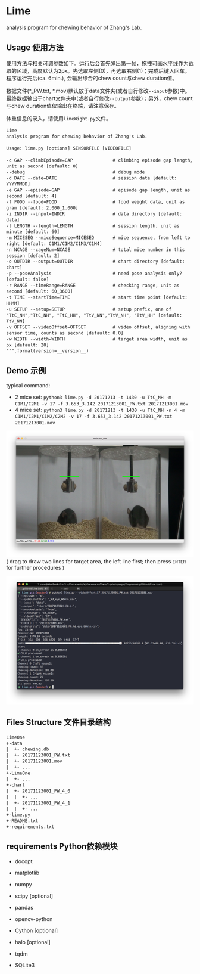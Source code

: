 # Lime
analysis program for chewing behavior of Zhang's Lab.

## Usage 使用方法

使用方法与相关可调参数如下。运行后会首先弹出第一帧，拖拽可画水平线作为截取的区域，高度默认为2px。先选取左侧(0)，再选取右侧(1)；完成后键入回车。程序运行完后(ca. 6min.), 会输出综合的chew count与chew duration值。

数据文件(\*\_PW.txt, \*.mov)默认放于data文件夹(或者自行修改```--input```参数)中。最终数据输出于chart文件夹中(或者自行修改```--output```参数)；另外，chew count与chew duration值仅输出在终端，请注意保存。

体重信息的录入，请使用``` limeWight.py ```文件。

```
Lime
analysis program for chewing behavior of Zhang's Lab.

Usage: lime.py [options] SENSORFILE [VIDEOFILE]

-c GAP --climbEpisode=GAP               # climbing episode gap length, unit as second [default: 0]
--debug                                 # debug mode
-d DATE --date=DATE                     # session date [default: YYYYMMDD]
-e GAP --episode=GAP                    # episode gap length, unit as second [default: 4]
-f FOOD --food=FOOD                     # food weight data, unit as gram [default: 2.000_1.000]
-i INDIR --input=INDIR                  # data directory [default: data]
-l LENGTH --length=LENGTH               # session length, unit as minute [default: 60]
-m MICESEQ --miceSequence=MICESEQ       # mice sequence, from left to right [default: C1M1/C1M2/C1M3/C1M4]
-n NCAGE --cageNum=NCAGE                # total mice number in this session [default: 2]
-o OUTDIR --output=OUTDIR               # chart directory [default: chart]
-p --poseAnalysis                       # need pose analysis only? [default: false]
-r RANGE --timeRange=RANGE              # checking range, unit as second [default: 60_3600]
-t TIME --startTime=TIME                # start time point [default: HHMM]
-u SETUP --setup=SETUP                  # setup prefix, one of "TtC_NN","TtC_NH", "TtC_HH", "TtV_NN","TtV_NH", "TtV_HH" [default: TtV_NN]
-v OFFSET --videoOffset=OFFSET          # video offset, aligning with sensor time, counts as second [default: 0.0]
-w WIDTH --width=WIDTH                  # target area width, unit as px [default: 20]
""".format(version=__version__)
```

## Demo 示例

typical command:
- 2 mice set: ```python3 lime.py -d 20171213 -t 1430 -u TtC_NH -m C1M1/C2M1 -v 17 -f 3.653_3.142 20171213001_PW.txt 20171213001.mov```
- 4 mice set: ```python3 lime.py -d 20171213 -t 1430 -u TtC_NH -n 4 -m C1M1/C2M1/C1M2/C2M2 -v 17 -f 3.653_3.142 20171213001_PW.txt 20171213001.mov```

![demo](demo/screenshot-selection.png)
( drag to draw two lines for target area, the left line first; then press ```ENTER``` for further procedures )

![demo](demo/screenshot.png)

## Files Structure 文件目录结构

```
LimeOne
+-data
|  +- chewing.db
|  +- 20171123001_PW.txt
|  +- 20171123001.mov
|  +- ...
+-LimeOne
|  +- ...
+-chart
|  +- 20171123001_PW_4_0
|  |  +- ...
|  +- 20171123001_PW_4_1
|  |  +- ...
+-lime.py
+-README.txt
+-requirements.txt
```

## requirements Python依赖模块

- docopt
- matplotlib
- numpy
- scipy [optional]
- pandas
- opencv-python
- Cython [optional]
- halo [optional]
- tqdm

- SQLite3
